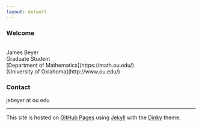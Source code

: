```yaml
---
layout: default
---
```


### Welcome

<br/> 
James Beyer <br/>
Graduate Student <br/>
[Department of Mathematics](https://math.ou.edu/) <br/>
[University of Oklahoma](http://www.ou.edu/)

### Contact

jebeyer at ou edu

---

This site is hosted on [GitHub Pages](https://pages.github.com) using [Jekyll](https://jekyllrb.com/) with the [Dinky](https://github.com/pages-themes/dinky) theme.
